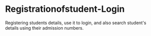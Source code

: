 # Registrationofstudent-Login
Registering students details, use it to login, and also search student's details using their admission numbers.
